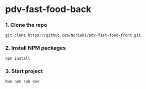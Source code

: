 # pdv-fast-food-back

### 1. Clone the repo
```git clone https://github.com/Noriuki/pdv-fast-food-front.git```
### 2. Install NPM packages
``` npm install ```
### 3. Start project
``` Run npm run dev ```
